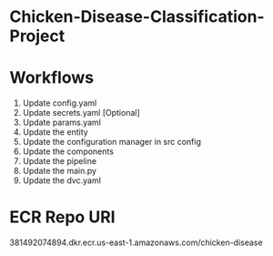 # Chicken-Disease-Classification-Project

# Workflows
1. Update config.yaml
2. Update secrets.yaml [Optional]
3. Update params.yaml
4. Update the entity
5. Update the configuration manager in src config
6. Update the components
7. Update the pipeline
8. Update the main.py
9. Update the dvc.yaml

# ECR Repo URI
381492074894.dkr.ecr.us-east-1.amazonaws.com/chicken-disease